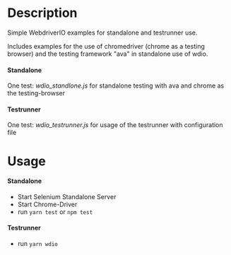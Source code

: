 # Description
Simple WebdriverIO examples for standalone and testrunner use.

Includes examples for the use of chromedriver (chrome as a testing browser) and the testing framework "ava" in 
standalone use of wdio.

#### Standalone
One test: *wdio_standlone.js* for standalone testing with ava and chrome as the testing-browser

#### Testrunner
One test: *wdio_testrunner.js* for usage of the testrunner with configuration file

# Usage

#### Standalone
* Start Selenium Standalone Server
* Start Chrome-Driver
* run `yarn test` or `npm test`

#### Testrunner
* run `yarn wdio`